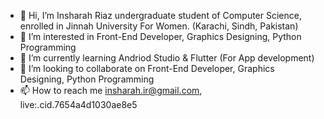 - 👋 Hi, I’m Insharah Riaz undergraduate student of Computer Science, enrolled in Jinnah University For Women. (Karachi, Sindh, Pakistan)
- 👀 I’m interested in Front-End Developer, Graphics Designing, Python Programming 
- 🌱 I’m currently learning Andriod Studio & Flutter (For App development)
- 💞️ I’m looking to collaborate on Front-End Developer, Graphics Designing, Python Programming 
- 📫 How to reach me insharah.ir@gmail.com, live:.cid.7654a4d1030ae8e5

<!---
Insharah05678/Insharah05678 is a ✨ special ✨ repository because its `README.md` (this file) appears on your GitHub profile.
You can click the Preview link to take a look at your changes.
--->
